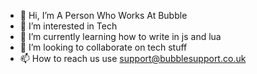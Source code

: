 - 👋 Hi, I’m A Person Who Works At Bubble
- 👀 I’m interested in Tech
- 🌱 I’m currently learning how to write in js and lua
- 💞️ I’m looking to collaborate on tech stuff
- 📫 How to reach us use support@bubblesupport.co.uk

<!---
Bublrr/Bublrr is a ✨ special ✨ repository because its `README.md` (this file) appears on your GitHub profile.
You can click the Preview link to take a look at your changes.
--->
